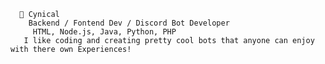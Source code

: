       🎩 Cynical
        Backend / Fontend Dev / Discord Bot Developer
         HTML, Node.js, Java, Python, PHP
       I like coding and creating pretty cool bots that anyone can enjoy with there own Experiences!
